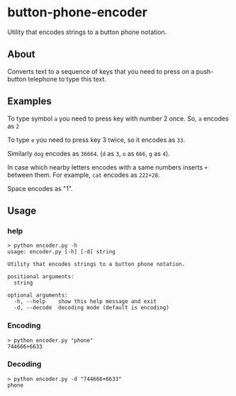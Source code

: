# button-phone-encoder
Utility that encodes strings to a button phone notation.
## About
Converts text to a sequence of keys that you need to press on a push-button telephone to type this text.

## Examples
To type symbol `a` you need to press key with number 2 once. So, `a` encodes as `2`

To type `e` you need to press key 3 twice, so it encodes as `33`.

Similarly `dog` encodes as `36664`. (`d` as `3`, `o` as `666`, `g` as `4`).

In case which nearby letters encodes with a same numbers inserts `+` between them. For example, `cat` encodes as `222+28`.

Space encodes as "1".

## Usage
### help
```shell
> python encoder.py -h
usage: encoder.py [-h] [-d] string

Utility that encodes strings to a button phone notation.

positional arguments:
  string

optional arguments:
  -h, --help    show this help message and exit
  -d, --decode  decoding mode (default is encoding)
```
### Encoding
```shell
> python encoder.py "phone"
744666+6633
```
### Decoding
```shell
> python encoder.py -d "744666+6633"
phone
```